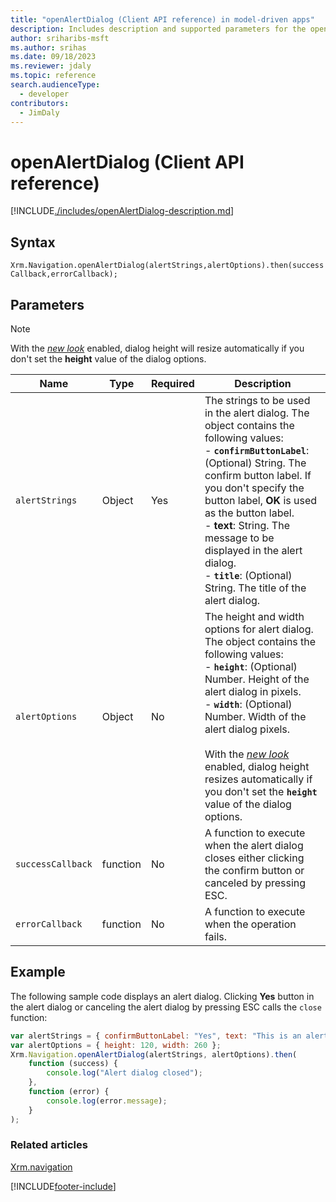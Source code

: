 ```yaml
---
title: "openAlertDialog (Client API reference) in model-driven apps"
description: Includes description and supported parameters for the openAlertDialog method.
author: sriharibs-msft
ms.author: srihas
ms.date: 09/18/2023
ms.reviewer: jdaly
ms.topic: reference
search.audienceType: 
  - developer
contributors:
  - JimDaly
---
```

# openAlertDialog (Client API reference)

[!INCLUDE[./includes/openAlertDialog-description.md](./includes/openAlertDialog-description.md)]

## Syntax

`Xrm.Navigation.openAlertDialog(alertStrings,alertOptions).then(successCallback,errorCallback);`

## Parameters

> [!NOTE]
> With the *[new look](../../../../../user/modern-fluent-design.md)* enabled, dialog height will resize automatically if you don't set the **height** value of the dialog options.

|Name |Type |Required |Description |
|---|---|---|---|
|`alertStrings`|Object|Yes|The strings to be used in the alert dialog. The object contains the following values:<br/>- **`confirmButtonLabel`**: (Optional) String. The confirm button label. If you don't specify the button label, **OK** is used as the button label.<br/>- **text**: String. The message to be displayed in the alert dialog.<br/>- **`title`**: (Optional) String. The title of the alert dialog.|
|`alertOptions`|Object|No|The height and width options for alert dialog. The object contains the following values:<br/>- **`height`**: (Optional) Number. Height of the alert dialog in pixels.<br/>- **`width`**: (Optional) Number. Width of the alert dialog pixels.<br><br> With the *[new look](../../../../../user/modern-fluent-design.md)* enabled, dialog height resizes automatically if you don't set the **`height`** value of the dialog options.|
|`successCallback`|function|No|A function to execute when the alert dialog closes either clicking the confirm button or canceled by pressing ESC.|
|`errorCallback`|function|No|A function to execute when the operation fails.|

## Example

The following sample code displays an alert dialog. Clicking **Yes** button in the alert dialog or canceling the alert dialog by pressing ESC calls the `close` function:

```JavaScript
var alertStrings = { confirmButtonLabel: "Yes", text: "This is an alert.", title: "Sample title" };
var alertOptions = { height: 120, width: 260 };
Xrm.Navigation.openAlertDialog(alertStrings, alertOptions).then(
    function (success) {
        console.log("Alert dialog closed");
    },
    function (error) {
        console.log(error.message);
    }
);
```

### Related articles

[Xrm.navigation](../xrm-navigation.md)

[!INCLUDE[footer-include](../../../../../includes/footer-banner.md)]
